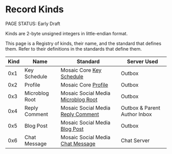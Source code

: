 # Record Kinds

<status>PAGE STATUS: Early Draft</status>

Kinds are 2-byte unsigned integers in little-endian format.

This page is a Registry of kinds, their name, and the standard
that defines them.  Refer to their definitions in the standards that
define them.

|Kind|Name|Standard|Server Used|
|----|----|--------|-----------|
|0x1|Key Schedule|Mosaic Core [Key Schedule](keyschedule.md)|Outbox|
|0x2|Profile|Mosaic Core [Profile](profile.md)|Outbox|
|0x3|Microblog Root|Mosaic Social Media [Microblog Root](microblog.md)|Outbox|
|0x4|Reply Comment|Mosaic Social Media [Reply Comment](reply_comment.md)|Outbox & Parent Author Inbox|
|0x5|Blog Post|Mosaic Social Media [Blog Post](blog.md)|Outbox|
|0x6|Chat Message|Mosaic Social Media [Chat Message](chat.md)|Chat Server|
